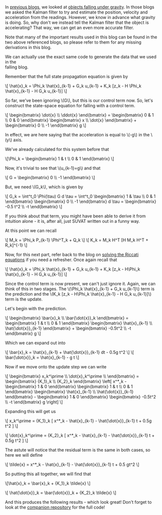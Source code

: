 In [previous blogs](/blog/2025-01-04/kalman-filtering-constant-velocity), 
we looked at [objects falling under gravity](/blog/2025-01-04/kalman-filtering-falling-object). 
In those blogs we asked the Kalman filter to try and estimate the position, 
velocity and acceleration from the readings. However, we know in advance what 
gravity is doing. So, why don't we instead tell the Kalman filter that the 
object is accelerating? That way, we can get an even more accurate filter.

Note that many of the important results used in this blog can be found in the 
two above referenced blogs, so please refer to them for any missing derivations
in this blog.

We can actually use the exact same code to generate the data that we used in the  
falling blog.

Remember that the full state propagation equation is given by

\\[ \hat{x}\_k = \Phi\_k \hat{x}\_{k-1} + G\_k u\_{k-1} + K\_k [z\_k - H \Phi\_k \hat{x}\_{k-1} - H G\_k u\_{k-1}] \\]

So far, we've been ignoring \\(G\\), but this is our control term now.
So, let's construct the state-space equation for falling with a control term.

\\[
\begin{bmatrix}
\dot{x} \\\\
\ddot{x}
\end{bmatrix} =
\begin{bmatrix}
0 & 1 \\\\
0 & 0
\end{bmatrix}
\begin{bmatrix}
x \\\\
\dot{x}
\end{bmatrix}
+
\begin{bmatrix}
0 \\\\
-1
\end{bmatrix}
g
\\]

In effect, we are here saying that the acceleration is equal to \\(-g\\) in the 
\\(y\\) axis.

We've already calculated for this system before that

\\[\Phi_k =
\begin{bmatrix}
1 & t \\\\
0 & 1
\end{bmatrix}
\\]

Now, it's trivial to see that \\(u_{k-1}=g\\) and that

\\[
G = \begin{bmatrix}
0 \\\\
-1
\end{bmatrix}
\\]

But, we need \\(G_k\\), which is given by

\\[
G_k =
\int^t_0 \Phi(\tau) G d \tau =
\int^t_0
\begin{bmatrix}
1 & \tau \\\\
0 & 1
\end{bmatrix}
\begin{bmatrix}
0 \\\\
-1
\end{bmatrix}
d \tau =
\begin{bmatrix}
-0.5 t^2 \\\\
-t
\end{bmatrix}
\\]

If you think about that term, you might have been able to derive it from 
intuition alone - it is, after all, just SUVAT written out in a funny way.

At this point we can recall

\\[ M_k = \Phi_k P_{k-1} \Phi^T_k + Q_k \\]
\\[ K_k = M_k H^T [H M_k H^T + R_k]^{-1} \\]

Now, for this next part, refer back to the blog on 
[solving the Riccati equations](/blog/2025-01-25/solving-riccati-equations)
if you need a refresher. Once again recall that

\\[ \hat{x}\_k = \Phi\_k \hat{x}\_{k-1} + G\_k u\_{k-1} + K\_k [z_k - H\Phi\_k \hat{x}\_{k-1} - H G\_k u\_{k-1}] \\]

Since the control term is now present, we can't just ignore it. Again, we can think
of this in two stages. The \\(\Phi\_k \hat{x}\_{k-1} + G\_k u\_{k-1}\\) term is 
the prediction and the \\(K\_k [z_k - H\Phi\_k \hat{x}\_{k-1} - H G\_k u\_{k-1}]\\)
term is the update.

Let's begin with the prediction.

\\[
\begin{bmatrix}
\bar{x}\_k \\\\
\bar{\dot{x}}\_k
\end{bmatrix} = 
\begin{bmatrix}
1 & t \\\\
0 & 1
\end{bmatrix}
\begin{bmatrix}
\hat{x}\_{k-1} \\\\
\hat{\dot{x}}\_{k-1}
\end{bmatrix} +
\begin{bmatrix}
-0.5t^2 \\\\
-t
\end{bmatrix}
g
\\]

Which we can expand out into

\\[ \bar{x}\_k = \hat{x}\_{k-1} + \hat{\dot{x}}_{k-1} dt - 0.5g t^2 \\]
\\[ \bar{\dot{x}}_k = \hat{x}\_{k-1} - g t \\]

Now if we move onto the update step we can write 

\\[
\begin{bmatrix}
x\_k^\prime \\\\
\dot{x}\_k^\prime \\\\
\end{bmatrix} =
\begin{bmatrix}
{K\_1}\_k \\\\
{K\_2}\_k
\end{bmatrix}
\left[
x^*_k - \begin{bmatrix} 1 & 0 \end{bmatrix}
\begin{bmatrix}
1 & t \\\\
0 & 1
\end{bmatrix}
\begin{bmatrix}
\hat{x}\_{k-1} \\\\
\hat{\dot{x}}\_{k-1}
\end{bmatrix} -
\begin{bmatrix} 1 & 0 \end{bmatrix}
\begin{bmatrix}
-0.5t^2 \\\\
-t 
\end{bmatrix}
g
\right]
\\]

Expanding this will get us 

\\[
x\_k^\prime = {K\_1}\_k [ x^*\_k - \hat{x}\_{k-1} - \hat{\dot{x}}\_{k-1} t + 0.5g t^2 ]
\\]

\\[
\dot{x}\_k^\prime = {K\_2}\_k [ x^*\_k - \hat{x}\_{k-1} - \hat{\dot{x}}\_{k-1} t + 0.5g t^2 ]
\\]

The astute will notice that the residual term is the same in both cases, so here 
we will define 

\\[ \tilde{x} = x^*\_k - \hat{x}\_{k-1} - \hat{\dot{x}}\_{k-1} t + 0.5 gt^2 \\]

So putting this all together, we will find that 

\\[\hat{x}\_k = \bar{x}\_k + {K\_1}\_k \tilde{x} \\]

\\[ \hat{\dot{x}}\_k = \bar{\dot{x}}_k + {K\_2}_k \tilde{x} \\]

And this produces the following results - which look great!
Don't forget to look at the [companion repository](https://github.com/IndigoCurnick/kalman-filtering-rs)
for the full code!

<div id="position-plot" class="plotly-graph-div" style="height:100%; width:100%;"></div>

<div id="velocity-plot" class="plotly-graph-div" style="height:100%; width:100%;"></div>

<div id="position-residual" class="plotly-graph-div" style="height:100%; width:100%;"></div>

<div id="velocity-residual" class="plotly-graph-div" style="height:100%; width:100%;"></div>

<script id="KalmanFilterScripts" src="/blog-assets/2025-02-08-kalman-filter-falling-control/plots.js"></script>


## References 

Zarchan, P., Musoff, H. (2009) *Fundamentals of Kalman Filtering: A Practical Approach (3rd Ed.)*. 
American Institude of Aeronautics and Astronautics

Curnick, I. (2025) *Kalman Filter: How to Solve the Riccati Equations*.
Available from [https://indigocurnick.xyz/blog/2025-01-25/solving-riccati-equations](https://indigocurnick.xyz/blog/2025-01-25/solving-riccati-equations)

Curnick, I. (2025) *Kalman Filtering Object with Constant Velocity*
Available from [https://indigocurnick.xyz/blog/2025-01-04/kalman-filtering-constant-velocity](https://indigocurnick.xyz/blog/2025-01-04/kalman-filtering-constant-velocity)

Curnick, I. (2025) *Kalman Filtering Falling Objects*
Available from [https://indigocurnick.xyz/blog/2025-01-04/kalman-filtering-falling-object](https://indigocurnick.xyz/blog/2025-01-04/kalman-filtering-falling-object)